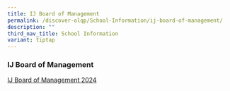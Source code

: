 ```yaml
---
title: IJ Board of Management
permalink: /discover-olqp/School-Information/ij-board-of-management/
description: ""
third_nav_title: School Information
variant: tiptap
---
```

<h3>IJ Board of Management</h3>
<p><a href="/files/IJBOM/ij_bom_members_photo_chart_20240102.pdf" rel="noopener noreferrer nofollow" target="_blank">IJ Board of Management 2024</a>
</p>
<p></p>